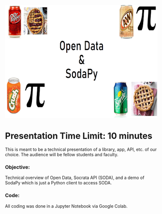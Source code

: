 <p align="center">
  <img width="780" height="373" src="https://github.com/minh1001/soda_py/blob/master/soda_py.PNG">
</p>

# Presentation Time Limit: 10 minutes
This is meant to be a technical presentation of a library, app, API, etc. of our choice. The audience will be fellow students and faculty.

### Objective:
Technical overview of Open Data, Socrata API (SODA), and a demo of SodaPy which is just a Python client to access SODA.

### Code:
All coding was done in a Jupyter Notebook via Google Colab.
